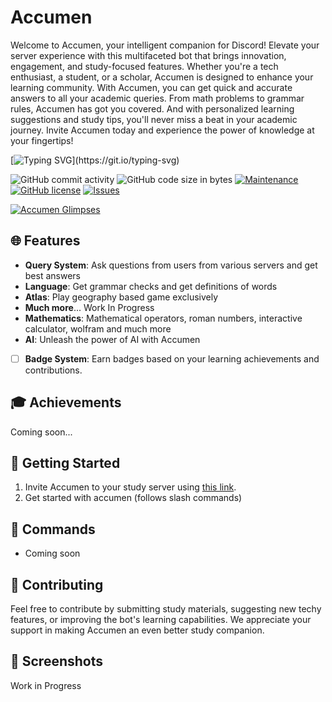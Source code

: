 # Accumen

Welcome to Accumen, your intelligent companion for Discord! Elevate your server experience with this multifaceted bot that brings innovation, engagement, and study-focused features. Whether you're a tech enthusiast, a student, or a scholar, Accumen is designed to enhance your learning community.
With Accumen, you can get quick and accurate answers to all your academic queries. From math problems to grammar rules, Accumen has got you covered. And with personalized learning suggestions and study tips, you'll never miss a beat in your academic journey. Invite Accumen today and experience the power of knowledge at your fingertips!

[![Typing SVG](https://readme-typing-svg.herokuapp.com?font=Cunia&weight=300&pause=1000&center=true&vCenter=true&random=false&width=500&lines=Welcome+to+Accumen;Elevate+your+Discord+server+experience+;Designed+to+enhance+learning+%26+engagement.)](https://git.io/typing-svg)


![GitHub commit activity](https://img.shields.io/github/commit-activity/m/infinotiver/Accumen)
![GitHub code size in bytes](https://img.shields.io/github/languages/code-size/infinotiver/Accumen)
[![Maintenance](https://img.shields.io/badge/Maintained%3F-yes-green.svg)](https://GitHub.com/Naereen/StrapDown.js/graphs/commit-activity)
[![GitHub license](https://img.shields.io/github/license/infinotiver/Accumen.svg)](https://github.com/prakarsh17/tessarect-bot/blob/main/LICENSE)
[![Issues](https://img.shields.io/github/issues/infinotiver/Accumen.svg?colorB=3333ff)](https://github.com/Gorialis/jishaku/issues)



[![Accumen Glimpses](https://res.cloudinary.com/marcomontalbano/image/upload/v1710839948/video_to_markdown/images/youtube--azKoKSETLks-c05b58ac6eb4c4700831b2b3070cd403.jpg)](https://youtu.be/azKoKSETLks "Accumen Glimpses")

## 🌐 Features

- **Query System**: Ask questions from users from various servers and get best answers
- **Language**: Get grammar checks and get definitions of words
- **Atlas**: Play geography based game exclusively
- **Much more**... Work In Progress
- **Mathematics**: Mathematical operators, roman numbers, interactive calculator, wolfram and much more
- **AI**: Unleash the power of AI with Accumen
- [ ] **Badge System**: Earn badges based on your learning achievements and contributions.

## 🎓 Achievements
Coming soon...


## 🚀 Getting Started

1. Invite Accumen to your study server using [this link](https://dsc.gg/accumen).
2. Get started with accumen (follows slash commands)

## 📖 Commands

- Coming soon

## 🤝 Contributing

Feel free to contribute by submitting study materials, suggesting new techy features, or improving the bot's learning capabilities. We appreciate your support in making Accumen an even better study companion.

## 📸 Screenshots

Work in Progress

